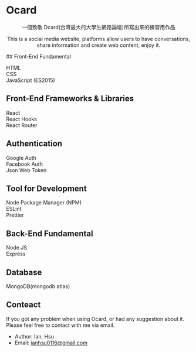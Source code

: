 # Ocard
<p style="text-align: center;">一個致敬 Dcard(台灣最大的大學生網路論壇)所寫出來的練習用作品</p>
<p style="text-align: center;">This is a social media website, platforms allow users to have conversations, share information and create web content, enjoy it.</p>
## Front-End Fundamental

HTML  
CSS  
JavaScript (ES2015)

## Front-End Frameworks & Libraries

React  
React Hooks  
React Router

## Authentication

Google Auth  
Facebook Auth  
Json Web Token

## Tool for Development

Node Package Manager (NPM)  
ESLint  
Prettier

## Back-End Fundamental

Node.JS  
Express

## Database

MongoDB(mongodb atlas)

## Conteact

If you got any problem when using Ocard, or had any suggestion about it. Please feel free to contact with me via email.

- Author: Ian, Hsu
- Email: ianhsu0116@gmail.com
